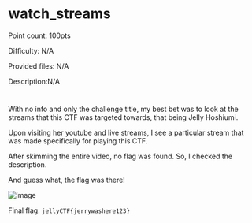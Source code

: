 # watch_streams
Point count: 100pts

Difficulty: N/A

Provided files: N/A 

Description:N/A
# 

With no info and only the challenge title, my best bet was to look at the streams that this CTF was targeted towards, that being Jelly Hoshiumi.

Upon visiting her youtube and live streams, I see a particular stream that was made specifically for playing this CTF.

After skimming the entire video, no flag was found. So, I checked the description.

And guess what, the flag was there!

![image](https://github.com/sa1181405/pbchocolate-private-writeups/assets/170969470/60e4fa49-e684-4bdd-93cc-d1f5e9e0cbfd)

Final flag: `jellyCTF{jerrywashere123}`

